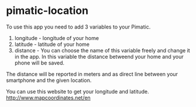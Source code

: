 # pimatic-location

To use this app you need to add 3 variables to your Pimatic.

1. longitude - longitude of your home
2. latitude - latitude of your home
3. distance - You can choose the name of this variable freely and change it in the app. In this variable the distance betweend your home and your phone will be saved.

The distance will be reported in meters and as direct line between your smartphone and the given location.

You can use this website to get your longitude and latitude.
http://www.mapcoordinates.net/en